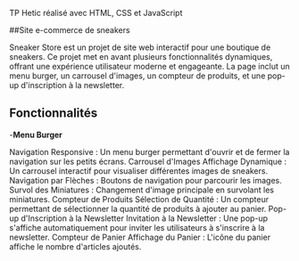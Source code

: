 TP Hetic réalisé avec HTML, CSS et JavaScript

##Site e-commerce de sneakers

Sneaker Store est un projet de site web interactif pour une boutique de sneakers. Ce projet met en avant plusieurs fonctionnalités dynamiques, offrant une expérience utilisateur moderne et engageante. La page inclut un menu burger, un carrousel d'images, un compteur de produits, et une pop-up d'inscription à la newsletter.

## Fonctionnalités

-**Menu Burger**

Navigation Responsive : Un menu burger permettant d'ouvrir et de fermer la navigation sur les petits écrans.
Carrousel d'Images
Affichage Dynamique : Un carrousel interactif pour visualiser différentes images de sneakers.
Navigation par Flèches : Boutons de navigation pour parcourir les images.
Survol des Miniatures : Changement d'image principale en survolant les miniatures.
Compteur de Produits
Sélection de Quantité : Un compteur permettant de sélectionner la quantité de produits à ajouter au panier.
Pop-up d'Inscription à la Newsletter
Invitation à la Newsletter : Une pop-up s'affiche automatiquement pour inviter les utilisateurs à s'inscrire à la newsletter.
Compteur de Panier
Affichage du Panier : L'icône du panier affiche le nombre d'articles ajoutés.
